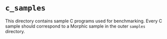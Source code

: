 # `c_samples`

This directory contains sample C programs used for benchmarking.  Every C sample should correspond to a Morphic sample in the outer `samples` directory.
